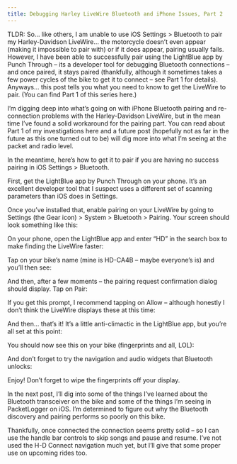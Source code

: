 ```yaml
---
title: Debugging Harley LiveWire Bluetooth and iPhone Issues, Part 2
---
```


TLDR: So&#8230; like others, I am unable to use iOS Settings &gt; Bluetooth to pair my Harley-Davidson LiveWire&#8230; the motorcycle doesn&#8217;t even appear (making it impossible to pair with) or if it does appear, pairing usually fails. However, I have been able to successfully pair using the LightBlue app by Punch Through &#8211; its a developer tool for debugging Bluetooth connections &#8211; and once paired, it stays paired (thankfully, although it sometimes takes a few power cycles of the bike to get it to connect &#8211; see Part 1 for details). Anyways&#8230; this post tells you what you need to know to get the LiveWire to pair. (You can find Part 1 of this series here.)



I&#8217;m digging deep into what&#8217;s going on with iPhone Bluetooth pairing and re-connection problems with the Harley-Davidson LiveWire, but in the mean time I&#8217;ve found a solid workaround for the pairing part. You can read about Part 1 of my investigations here and a future post (hopefully not as far in the future as this one turned out to be) will dig more into what I&#8217;m seeing at the packet and radio level.



In the meantime, here&#8217;s how to get it to pair if you are having no success pairing in iOS Settings &gt; Bluetooth.



First, get the LightBlue app by Punch Through on your phone. It&#8217;s an excellent developer tool that I suspect uses a different set of scanning parameters than iOS does in Settings.







Once you&#8217;ve installed that, enable pairing on your LiveWire by going to Settings (the Gear icon) &gt; System &gt; Bluetooth &gt; Pairing. Your screen should look something like this:







On your phone, open the LightBlue app and enter &#8220;HD&#8221; in the search box to make finding the LiveWire faster:







Tap on your bike&#8217;s name (mine is HD-CA4B &#8211; maybe everyone&#8217;s is) and you&#8217;ll then see:







And then, after a few moments &#8211; the pairing request confirmation dialog should display. Tap on Pair:







If you get this prompt, I recommend tapping on Allow &#8211; although honestly I don&#8217;t think the LiveWire displays these at this time:







And then&#8230; that&#8217;s it! It&#8217;s a little anti-climactic in the LightBlue app, but you&#8217;re all set at this point:







You should now see this on your bike (fingerprints and all, LOL):







And don&#8217;t forget to try the navigation and audio widgets that Bluetooth unlocks:







Enjoy! Don&#8217;t forget to wipe the fingerprints off your display.



In the next post, I&#8217;ll dig into some of the things I&#8217;ve learned about the Bluetooth transceiver on the bike and some of the things I&#8217;m seeing in PacketLogger on iOS. I&#8217;m determined to figure out why the Bluetooth discovery and pairing performs so poorly on this bike.



Thankfully, once connected the connection seems pretty solid &#8211; so I can use the handle bar controls to skip songs and pause and resume. I&#8217;ve not used the H-D Connect navigation much yet, but I&#8217;ll give that some proper use on upcoming rides too.
